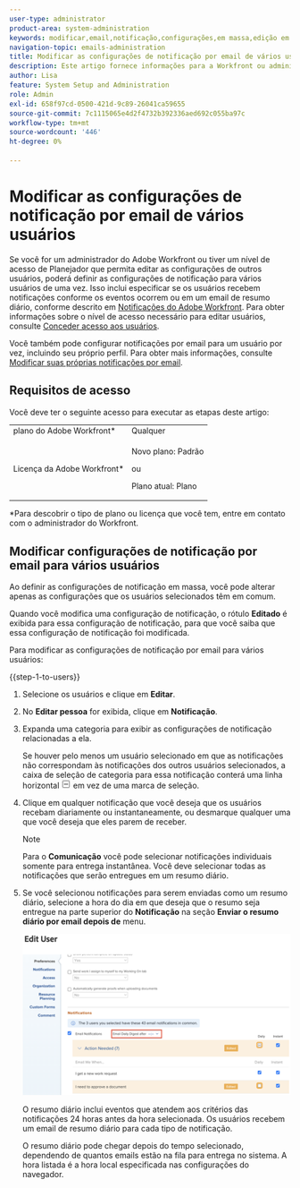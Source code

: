 ```yaml
---
user-type: administrator
product-area: system-administration
keywords: modificar,email,notificação,configurações,em massa,edição em massa,configurar,vários,usuários
navigation-topic: emails-administration
title: Modificar as configurações de notificação por email de vários usuários
description: Este artigo fornece informações para a Workfront ou administradores de grupo sobre como eles podem atualizar as notificações por email de outros usuários.
author: Lisa
feature: System Setup and Administration
role: Admin
exl-id: 658f97cd-0500-421d-9c89-26041ca59655
source-git-commit: 7c1115065e4d2f4732b392336aed692c055ba97c
workflow-type: tm+mt
source-wordcount: '446'
ht-degree: 0%

---
```


# Modificar as configurações de notificação por email de vários usuários

Se você for um administrador do Adobe Workfront ou tiver um nível de acesso de Planejador que permita editar as configurações de outros usuários, poderá definir as configurações de notificação para vários usuários de uma vez. Isso inclui especificar se os usuários recebem notificações conforme os eventos ocorrem ou em um email de resumo diário, conforme descrito em [Notificações do Adobe Workfront](../../../workfront-basics/using-notifications/wf-notifications.md). Para obter informações sobre o nível de acesso necessário para editar usuários, consulte [Conceder acesso aos usuários](../../../administration-and-setup/add-users/configure-and-grant-access/grant-access-other-users.md).

Você também pode configurar notificações por email para um usuário por vez, incluindo seu próprio perfil. Para obter mais informações, consulte [Modificar suas próprias notificações por email](../../../workfront-basics/using-notifications/activate-or-deactivate-your-own-event-notifications.md).


## Requisitos de acesso

Você deve ter o seguinte acesso para executar as etapas deste artigo:

<table style="table-layout:auto"> 
 <col> 
 <col> 
 <tbody> 
  <tr> 
   <td role="rowheader">plano do Adobe Workfront*</td> 
   <td>Qualquer</td> 
  </tr> 
  <tr> 
   <td role="rowheader">Licença da Adobe Workfront*</td> 
   <td> <p>Novo plano: Padrão </p>
 <p>ou</p> 
<p>Plano atual: Plano </p> 
</td> 
  </tr> 
 </tbody> 
</table>

&#42;Para descobrir o tipo de plano ou licença que você tem, entre em contato com o administrador do Workfront.

## Modificar configurações de notificação por email para vários usuários

Ao definir as configurações de notificação em massa, você pode alterar apenas as configurações que os usuários selecionados têm em comum.

Quando você modifica uma configuração de notificação, o rótulo **Editado** é exibida para essa configuração de notificação, para que você saiba que essa configuração de notificação foi modificada.

Para modificar as configurações de notificação por email para vários usuários:

{{step-1-to-users}}

1. Selecione os usuários e clique em **Editar**.
1. No **Editar pessoa** for exibida, clique em **Notificação**.

1. Expanda uma categoria para exibir as configurações de notificação relacionadas a ela.

   Se houver pelo menos um usuário selecionado em que as notificações não correspondam às notificações dos outros usuários selecionados, a caixa de seleção de categoria para essa notificação conterá uma linha horizontal ![](assets/straight-line-instead-of-checkmark.jpg) em vez de uma marca de seleção.


1. Clique em qualquer notificação que você deseja que os usuários recebam diariamente ou instantaneamente, ou desmarque qualquer uma que você deseja que eles parem de receber.

   >[!NOTE]
   >
   >   Para o **Comunicação** você pode selecionar notificações individuais somente para entrega instantânea. Você deve selecionar todas as notificações que serão entregues em um resumo diário.


1. Se você selecionou notificações para serem enviadas como um resumo diário, selecione a hora do dia em que deseja que o resumo seja entregue na parte superior do **Notificação** na seção **Enviar o resumo diário por email depois de** menu.

   ![](assets/daily-digest-time.png)

   O resumo diário inclui eventos que atendem aos critérios das notificações 24 horas antes da hora selecionada. Os usuários recebem um email de resumo diário para cada tipo de notificação.

   O resumo diário pode chegar depois do tempo selecionado, dependendo de quantos emails estão na fila para entrega no sistema. A hora listada é a hora local especificada nas configurações do navegador.
